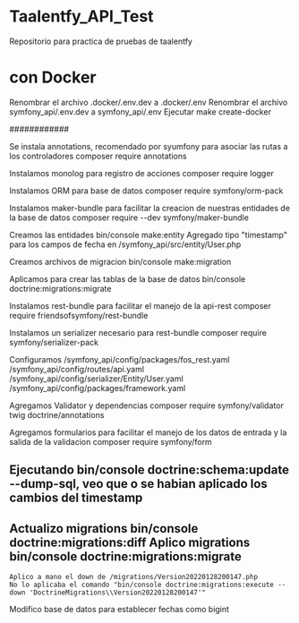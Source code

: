 # Taalentfy_API_Test
Repositorio para practica de pruebas de taalentfy

# con Docker
Renombrar el archivo .docker/.env.dev a .docker/.env
Renombrar el archivo symfony_api/.env.dev a symfony_api/.env
Ejecutar 
make create-docker






############

Se instala annotations, recomendado por syumfony para asociar las rutas a los controladores
    composer require annotations

Instalamos monolog para registro de acciones
    composer require logger

Instalamos ORM para base de datos
    composer require symfony/orm-pack

Instalamos maker-bundle para facilitar la creacion de nuestras entidades de la base de datos
    composer require --dev symfony/maker-bundle 


Creamos las entidades
    bin/console make:entity
    Agregado tipo "timestamp" para los campos de fecha en /symfony_api/src/entity/User.php

Creamos archivos de migracion
    bin/console make:migration

Aplicamos para crear las tablas de la base de datos
    bin/console doctrine:migrations:migrate


Instalamos rest-bundle para facilitar el manejo de la api-rest
    composer require friendsofsymfony/rest-bundle

Instalamos un serializer necesario para rest-bundle
    composer require symfony/serializer-pack

Configuramos
/symfony_api/config/packages/fos_rest.yaml
/symfony_api/config/routes/api.yaml
/symfony_api/config/serializer/Entity/User.yaml
/symfony_api/config/packages/framework.yaml

Agregamos Validator y dependencias
    composer require symfony/validator twig doctrine/annotations

Agregamos formularios para facilitar el manejo de los datos de entrada y la salida de la validacion
    composer require symfony/form


Ejecutando bin/console doctrine:schema:update --dump-sql, veo que o se habian aplicado los cambios del timestamp
---
Actualizo migrations
 bin/console doctrine:migrations:diff
Aplico migrations
    bin/console doctrine:migrations:migrate
--- 
    Aplico a mano el down de /migrations/Version20220128200147.php
    No lo aplicaba el comando "bin/console doctrine:migrations:execute --down 'DoctrineMigrations\\Version20220128200147'"

Modifico base de datos para establecer fechas como bigint